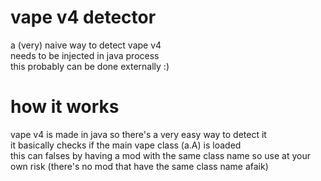 # vape v4 detector
a (very) naive way to detect vape v4  
needs to be injected in java process  
this probably can be done externally :)

# how it works
vape v4 is made in java so there's a very easy way to detect it  
it basically checks if the main vape class (a.A) is loaded  
this can falses by having a mod with the same class name so use at your own risk (there's no mod that have the same class name afaik)
